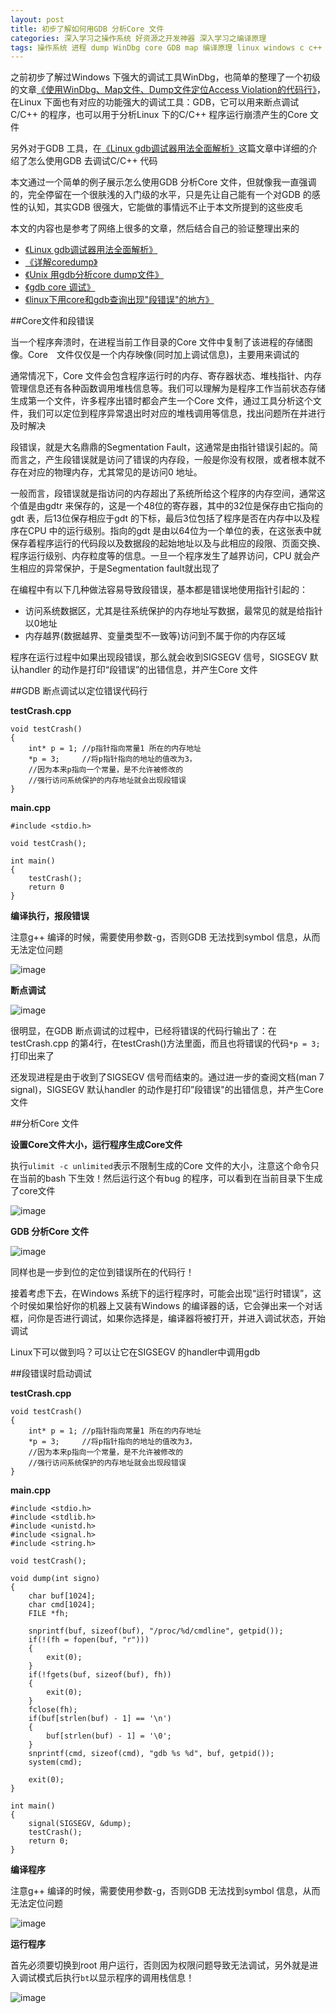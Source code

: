 ```yaml
---
layout: post
title: 初步了解如何用GDB 分析Core 文件
categories: 深入学习之操作系统 好资源之开发神器 深入学习之编译原理
tags: 操作系统 进程 dump WinDbg core GDB map 编译原理 linux windows c c++ 非法地址 堆 栈 内存 SIGSEGV 段错误
---
```


之前初步了解过Windows 下强大的调试工具WinDbg，也简单的整理了一个初级的文章[《使用WinDbg、Map文件、Dump文件定位Access Violation的代码行》](http://www.xumenger.com/windbg-map-access-violation-20160715/)，在Linux 下面也有对应的功能强大的调试工具：GDB，它可以用来断点调试C/C++ 的程序，也可以用于分析Linux 下的C/C++ 程序运行崩溃产生的Core 文件

另外对于GDB 工具，在[《Linux gdb调试器用法全面解析》](http://blog.csdn.net/21cnbao/article/details/7385161)这篇文章中详细的介绍了怎么使用GDB 去调试C/C++ 代码

本文通过一个简单的例子展示怎么使用GDB 分析Core 文件，但就像我一直强调的，完全停留在一个很肤浅的入门级的水平，只是先让自己能有一个对GDB 的感性的认知，其实GDB 很强大，它能做的事情远不止于本文所提到的这些皮毛

本文的内容也是参考了网络上很多的文章，然后结合自己的验证整理出来的

* [《Linux gdb调试器用法全面解析》](http://blog.csdn.net/21cnbao/article/details/7385161)
* [《详解coredump》](http://blog.csdn.net/tenfyguo/article/details/8159176)
* [《Unix 用gdb分析core dump文件》](http://www.cnblogs.com/playerken/p/4157481.html)
* [《gdb core 调试》](http://blog.csdn.net/hanchaoman/article/details/5583457)
* [《linux下用core和gdb查询出现"段错误"的地方》](http://blog.chinaunix.net/uid-26833883-id-3193279.html)

##Core文件和段错误

当一个程序奔溃时，在进程当前工作目录的Core 文件中复制了该进程的存储图像。Core　文件仅仅是一个内存映像(同时加上调试信息)，主要用来调试的

通常情况下，Core 文件会包含程序运行时的内存、寄存器状态、堆栈指针、内存管理信息还有各种函数调用堆栈信息等。我们可以理解为是程序工作当前状态存储生成第一个文件，许多程序出错时都会产生一个Core 文件，通过工具分析这个文件，我们可以定位到程序异常退出时对应的堆栈调用等信息，找出问题所在并进行及时解决

段错误，就是大名鼎鼎的Segmentation Fault，这通常是由指针错误引起的。简而言之，产生段错误就是访问了错误的内存段，一般是你没有权限，或者根本就不存在对应的物理内存，尤其常见的是访问0 地址。

一般而言，段错误就是指访问的内存超出了系统所给这个程序的内存空间，通常这个值是由gdtr 来保存的，这是一个48位的寄存器，其中的32位是保存由它指向的gdt 表，后13位保存相应于gdt 的下标，最后3位包括了程序是否在内存中以及程序在CPU 中的运行级别。指向的gdt 是由以64位为一个单位的表，在这张表中就保存着程序运行的代码段以及数据段的起始地址以及与此相应的段限、页面交换、程序运行级别、内存粒度等的信息。一旦一个程序发生了越界访问，CPU 就会产生相应的异常保护，于是Segmentation fault就出现了

在编程中有以下几种做法容易导致段错误，基本都是错误地使用指针引起的：

* 访问系统数据区，尤其是往系统保护的内存地址写数据，最常见的就是给指针以0地址
* 内存越界(数据越界、变量类型不一致等)访问到不属于你的内存区域

程序在运行过程中如果出现段错误，那么就会收到SIGSEGV 信号，SIGSEGV 默认handler 的动作是打印“段错误”的出错信息，并产生Core 文件

##GDB 断点调试以定位错误代码行

**testCrash.cpp**

```
void testCrash()
{
    int* p = 1;	//p指针指向常量1 所在的内存地址
    *p = 3;     //将p指针指向的地址的值改为3，
    //因为本来p指向一个常量，是不允许被修改的
    //强行访问系统保护的内存地址就会出现段错误
}
```

**main.cpp**

```
#include <stdio.h>

void testCrash();

int main()
{
    testCrash();
    return 0
}
```

**编译执行，报段错误**

注意g++ 编译的时候，需要使用参数-g，否则GDB 无法找到symbol 信息，从而无法定位问题

![image](../media/image/2016-09-08/01.png)

**断点调试**

![image](../media/image/2016-09-08/02.png)

很明显，在GDB 断点调试的过程中，已经将错误的代码行输出了：在testCrash.cpp 的第4行，在testCrash()方法里面，而且也将错误的代码`*p = 3;`打印出来了

还发现进程是由于收到了SIGSEGV 信号而结束的。通过进一步的查阅文档(man 7 signal)，SIGSEGV 默认handler 的动作是打印”段错误"的出错信息，并产生Core　文件

##分析Core 文件

**设置Core文件大小，运行程序生成Core文件**

执行`ulimit -c unlimited`表示不限制生成的Core 文件的大小，注意这个命令只在当前的bash 下生效！然后运行这个有bug 的程序，可以看到在当前目录下生成了core文件

![image](../media/image/2016-09-08/03.png)

**GDB 分析Core 文件**

![image](../media/image/2016-09-08/04.png)

同样也是一步到位的定位到错误所在的代码行！

接着考虑下去，在Windows 系统下的运行程序时，可能会出现“运行时错误”，这个时侯如果恰好你的机器上又装有Windows 的编译器的话，它会弹出来一个对话框，问你是否进行调试，如果你选择是，编译器将被打开，并进入调试状态，开始调试

Linux下可以做到吗？可以让它在SIGSEGV 的handler中调用gdb

##段错误时启动调试

**testCrash.cpp**

```
void testCrash()
{
    int* p = 1;	//p指针指向常量1 所在的内存地址
    *p = 3;     //将p指针指向的地址的值改为3，
    //因为本来p指向一个常量，是不允许被修改的
    //强行访问系统保护的内存地址就会出现段错误
}
```

**main.cpp**

```
#include <stdio.h>
#include <stdlib.h>
#include <unistd.h>
#include <signal.h>
#include <string.h>

void testCrash();

void dump(int signo)
{
    char buf[1024];
    char cmd[1024];
    FILE *fh;

    snprintf(buf, sizeof(buf), "/proc/%d/cmdline", getpid());
    if(!(fh = fopen(buf, "r")))
    {
        exit(0);
    }
    if(!fgets(buf, sizeof(buf), fh))
    {
        exit(0);
    }
    fclose(fh);
    if(buf[strlen(buf) - 1] == '\n')
    {
        buf[strlen(buf) - 1] = '\0';
    }
    snprintf(cmd, sizeof(cmd), "gdb %s %d", buf, getpid());
    system(cmd);

    exit(0);
}

int main()
{
    signal(SIGSEGV, &dump);
    testCrash();
    return 0;
}
```

**编译程序**

注意g++ 编译的时候，需要使用参数-g，否则GDB 无法找到symbol 信息，从而无法定位问题

![image](../media/image/2016-09-08/05.png)

**运行程序**

首先必须要切换到root 用户运行，否则因为权限问题导致无法调试，另外就是进入调试模式后执行`bt`以显示程序的调用栈信息！

![image](../media/image/2016-09-08/06.png)


